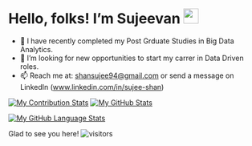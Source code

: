 # Hello, folks! I’m Sujeevan <img src="https://raw.githubusercontent.com/MartinHeinz/MartinHeinz/master/wave.gif" width="30px">


- 👀 I have recently completed my Post Grduate Studies in Big Data Analytics.
- 💞️ I’m looking for new opportunities to start my carrer in Data Driven roles.
- 📫 Reach me at: shansujee94@gmail.com or send a message on LinkedIn (www.linkedin.com/in/sujee-shan)



[![My Contribution Stats](https://github-contribution-stats.vercel.app/api/?username=Dev-Jeevan)](https://github.com/YOUR_USERNAME/github-contribution-stats/)          [![My GitHub Stats](https://github-readme-stats.vercel.app/api/?username=Dev-Jeevan&count_private=true&theme=react&showicons=true)]()


[![My GitHub Language Stats](https://github-readme-stats.vercel.app/api/top-langs/?username=Dev-Jeevan&langs_count=5&theme=react)]()


Glad to see you here! ![visitors](https://visitor-badge.glitch.me/badge?page_id=page.id)
